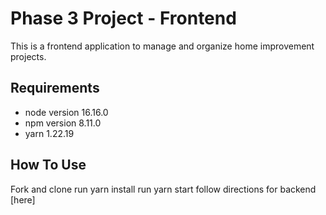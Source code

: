 # Phase 3 Project - Frontend
This is a frontend application to manage and organize home improvement projects. 

## Requirements
* node version 16.16.0
* npm version 8.11.0
* yarn 1.22.19

## How To Use
Fork and clone
run yarn install
run yarn start
follow directions for backend [here]